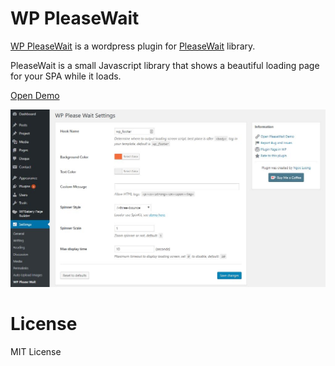 # WP PleaseWait

[WP PleaseWait](https://github.com/lbngoc/wp-please-wait) is a wordpress plugin for [PleaseWait](https://pathgather.github.io/please-wait) library.

PleaseWait is a small Javascript library that shows a beautiful loading page for your SPA while it loads.

[Open Demo](https://ngoclb.com/project/wp-please-wait)

![](screenshot-1.png)

# License

MIT License
